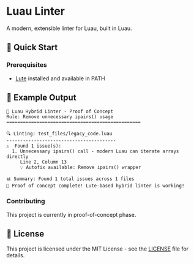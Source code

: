 # Luau Linter

A modern, extensible linter for Luau, built in Luau.

## 🚀 Quick Start

### Prerequisites
- [Lute](https://github.com/lune-org/lute) installed and available in PATH


## 🧪 Example Output

```
🚀 Luau Hybrid Linter - Proof of Concept
Rule: Remove unnecessary ipairs() usage
=================================================

🔍 Linting: test_files/legacy_code.luau
----------------------------------------
⚠️  Found 1 issue(s):
  1. Unnecessary ipairs() call - modern Luau can iterate arrays directly
     Line 2, Column 13
     💡 Autofix available: Remove ipairs() wrapper

📊 Summary: Found 1 total issues across 1 files
🎯 Proof of concept complete! Lute-based hybrid linter is working!
```

### Contributing

This project is currently in proof-of-concept phase.

## 📄 License

This project is licensed under the MIT License - see the [LICENSE](LICENSE) file for details.
